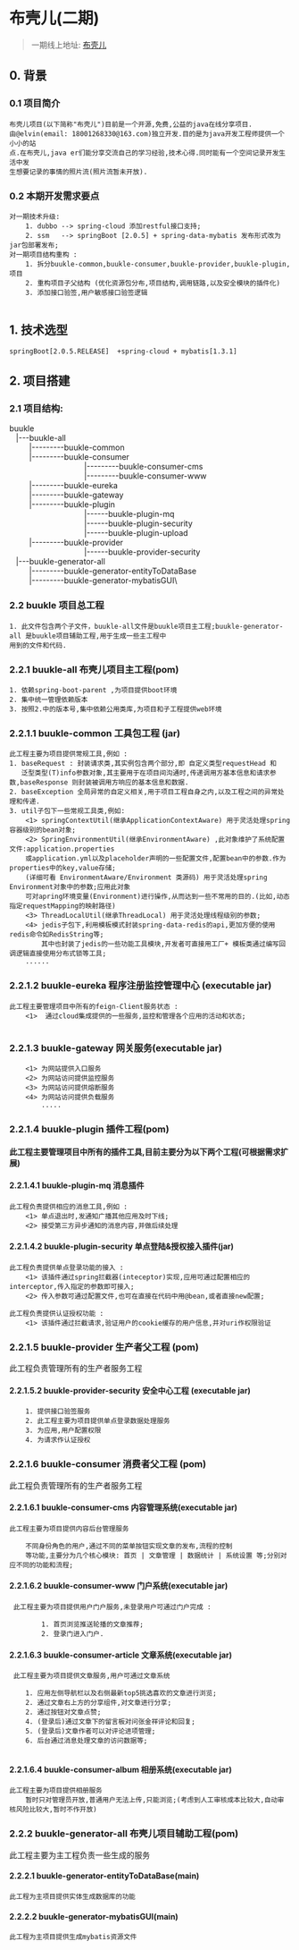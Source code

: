 # 布壳儿(二期)
>一期线上地址: [布壳儿](http://www.buukle.top/)
## 0. 背景
### 0.1 项目简介
````
布壳儿项目(以下简称"布壳儿")目前是一个开源,免费,公益的java在线分享项目.
由@elvin(email: 18001268330@163.com)独立开发.目的是为java开发工程师提供一个小小的站
点.在布壳儿,java er们能分享交流自己的学习经验,技术心得.同时能有一个空间记录开发生活中发
生想要记录的事情的照片流(照片流暂未开放).

````
### 0.2 本期开发需求要点  
````
对一期技术升级:
    1. dubbo --> spring-cloud 添加restful接口支持;
    2. ssm   --> springBoot [2.0.5] + spring-data-mybatis 发布形式改为jar包部署发布;
对一期项目结构重构 : 
    1. 拆分buukle-common,buukle-consumer,buukle-provider,buukle-plugin,项目
    2. 重构项目子父结构 (优化资源包分布,项目结构,调用链路,以及安全模块的插件化)
    3. 添加接口验签,用户敏感接口验签逻辑
    
````

## 1. 技术选型
````
springBoot[2.0.5.RELEASE]  +spring-cloud + mybatis[1.3.1] 

````
## 2. 项目搭建
### 2.1 项目结构:
buukle\
&nbsp;&nbsp;&nbsp;|---buukle-all\
&nbsp;&nbsp;&nbsp;&nbsp;&nbsp;&nbsp;&nbsp;&nbsp;&nbsp;|---------buukle-common\
&nbsp;&nbsp;&nbsp;&nbsp;&nbsp;&nbsp;&nbsp;&nbsp;&nbsp;|---------buukle-consumer\
&nbsp;&nbsp;&nbsp;&nbsp;&nbsp;&nbsp;&nbsp;&nbsp;&nbsp;&nbsp;
&nbsp;&nbsp;&nbsp;&nbsp;&nbsp;&nbsp;&nbsp;&nbsp;&nbsp;&nbsp;
&nbsp;&nbsp;&nbsp;&nbsp;&nbsp;&nbsp;&nbsp;&nbsp;&nbsp;&nbsp;&nbsp;&nbsp;|---------buukle-consumer-cms\
&nbsp;&nbsp;&nbsp;&nbsp;&nbsp;&nbsp;&nbsp;&nbsp;&nbsp;&nbsp;
&nbsp;&nbsp;&nbsp;&nbsp;&nbsp;&nbsp;&nbsp;&nbsp;&nbsp;&nbsp;
&nbsp;&nbsp;&nbsp;&nbsp;&nbsp;&nbsp;&nbsp;&nbsp;&nbsp;&nbsp;&nbsp;&nbsp;|---------buukle-consumer-www\
&nbsp;&nbsp;&nbsp;&nbsp;&nbsp;&nbsp;&nbsp;&nbsp;&nbsp;|---------buukle-eureka\
&nbsp;&nbsp;&nbsp;&nbsp;&nbsp;&nbsp;&nbsp;&nbsp;&nbsp;|---------buukle-gateway\
&nbsp;&nbsp;&nbsp;&nbsp;&nbsp;&nbsp;&nbsp;&nbsp;&nbsp;|---------buukle-plugin\
&nbsp;&nbsp;&nbsp;&nbsp;&nbsp;&nbsp;&nbsp;&nbsp;&nbsp;&nbsp;
&nbsp;&nbsp;&nbsp;&nbsp;&nbsp;&nbsp;&nbsp;&nbsp;&nbsp;&nbsp;
&nbsp;&nbsp;&nbsp;&nbsp;&nbsp;&nbsp;&nbsp;&nbsp;&nbsp;&nbsp;&nbsp;&nbsp;|------buukle-plugin-mq\
&nbsp;&nbsp;&nbsp;&nbsp;&nbsp;&nbsp;&nbsp;&nbsp;&nbsp;&nbsp;
&nbsp;&nbsp;&nbsp;&nbsp;&nbsp;&nbsp;&nbsp;&nbsp;&nbsp;&nbsp;
&nbsp;&nbsp;&nbsp;&nbsp;&nbsp;&nbsp;&nbsp;&nbsp;&nbsp;&nbsp;&nbsp;&nbsp;|------buukle-plugin-security\
&nbsp;&nbsp;&nbsp;&nbsp;&nbsp;&nbsp;&nbsp;&nbsp;&nbsp;&nbsp;
&nbsp;&nbsp;&nbsp;&nbsp;&nbsp;&nbsp;&nbsp;&nbsp;&nbsp;&nbsp;
&nbsp;&nbsp;&nbsp;&nbsp;&nbsp;&nbsp;&nbsp;&nbsp;&nbsp;&nbsp;&nbsp;&nbsp;|------buukle-plugin-upload\
&nbsp;&nbsp;&nbsp;&nbsp;&nbsp;&nbsp;&nbsp;&nbsp;&nbsp;|---------buukle-provider\
&nbsp;&nbsp;&nbsp;&nbsp;&nbsp;&nbsp;&nbsp;&nbsp;&nbsp;&nbsp;
&nbsp;&nbsp;&nbsp;&nbsp;&nbsp;&nbsp;&nbsp;&nbsp;&nbsp;&nbsp;
&nbsp;&nbsp;&nbsp;&nbsp;&nbsp;&nbsp;&nbsp;&nbsp;&nbsp;&nbsp;&nbsp;&nbsp;|------buukle-provider-security\
&nbsp;&nbsp;&nbsp;|---buukle-generator-all\
&nbsp;&nbsp;&nbsp;&nbsp;&nbsp;&nbsp;&nbsp;&nbsp;&nbsp;|---------buukle-generator-entityToDataBase\
&nbsp;&nbsp;&nbsp;&nbsp;&nbsp;&nbsp;&nbsp;&nbsp;&nbsp;|---------buukle-generator-mybatisGUI\


### 2.2 buukle 项目总工程
````
1. 此文件包含两个子文件，buukle-all文件是buukle项目主工程;buukle-generator-all 是buukle项目辅助工程,用于生成一些主工程中
用到的文件和代码.

````
### 2.2.1 buukle-all 布壳儿项目主工程(pom)
````
1. 依赖spring-boot-parent ,为项目提供boot环境
2. 集中统一管理依赖版本
3. 按照2.中的版本号,集中依赖公用类库,为项目和子工程提供web环境

````
### 2.2.1.1 buukle-common 工具包工程 (jar)
````
此工程主要为项目提供常规工具,例如 : 
1. baseRequest : 封装请求类,其实例包含两个部分,即 自定义类型requestHead 和 
   泛型类型(T)info参数对象,其主要用于在项目间沟通时,传递调用方基本信息和请求参数,baseResponse 则封装被调用方响应的基本信息和数据.
2. baseException 全局异常的自定义相关,用于项目工程自身之内,以及工程之间的异常处理和传递.
3. util子包下一些常规工具类,例如:
    <1> springContextUtil(继承ApplicationContextAware) 用于灵活处理spring容器级别的bean对象;
    <2> SpringEnvironmentUtil(继承EnvironmentAware) ,此对象维护了系统配置文件:application.properties
    或application.yml以及placeholder声明的一些配置文件,配置bean中的参数.作为properties中的key,value存储;
    (详细可看 EnvironmentAware/Environment 类源码) 用于灵活处理spring Environment对象中的参数;应用此对象
    可对apring环境变量(Environment)进行操作,从而达到一些不常用的目的.(比如,动态指定requestMapping的映射路径)
    <3> ThreadLocalUtil(继承ThreadLocal) 用于灵活处理线程级别的参数;
    <4> jedis子包下,利用模板模式封装spring-data-redis的api,更加方便的使用redis命令如RedisString等;
        其中也封装了jedis的一些功能工具模块,开发者可直接用工厂+ 模板类通过编写回调逻辑直接使用分布式锁等工具;
    ......
````
### 2.2.1.2 buukle-eureka 程序注册监控管理中心 (executable jar)

````
此工程主要管理项目中所有的feign-Client服务状态 : 
    <1>  通过cloud集成提供的一些服务,监控和管理各个应用的活动和状态;
        
````
### 2.2.1.3 buukle-gateway 网关服务(executable jar)

````
    <1> 为网站提供入口服务
    <2> 为网站访问提供监控服务
    <3> 为网站访问提供熔断服务
    <4> 为网站访问提供负载服务
        .....
````
### 2.2.1.4 buukle-plugin 插件工程(pom)

#### 此工程主要管理项目中所有的插件工具,目前主要分为以下两个工程(可根据需求扩展)
#### 2.2.1.4.1 buukle-plugin-mq 消息插件

````
此工程负责提供相应的消息工具,例如 :
    <1> 单点退出时,发通知广播其他应用及时下线;
    <2> 接受第三方异步通知的消息内容,并做后续处理
````
#### 2.2.1.4.2 buukle-plugin-security 单点登陆&授权接入插件(jar)
````
此工程负责提供单点登录功能的接入 :
    <1> 该插件通过spring拦截器(inteceptor)实现,应用可通过配置相应的interceptor,传入指定的参数即可接入;
    <2> 传入参数可通过配置文件,也可在直接在代码中用@bean,或者直接new配置;

此工程负责提供认证授权功能 :
    <1> 该插件通过拦截请求,验证用户的cookie缓存的用户信息,并对uri作权限验证 
````
### 2.2.1.5 buukle-provider 生产者父工程 (pom)

此工程负责管理所有的生产者服务工程

#### 2.2.1.5.2 buukle-provider-security 安全中心工程 (executable jar)
````
    1. 提供接口验签服务
    2. 此工程主要为项目提供单点登录数据处理服务
    3. 为应用,用户配置权限
    4. 为请求作认证授权
````

### 2.2.1.6 buukle-consumer 消费者父工程 (pom)

此工程负责管理所有的生产者服务工程

#### 2.2.1.6.1 buukle-consumer-cms 内容管理系统(executable jar)
````
此工程主要为项目提供内容后台管理服务

    不同身份角色的用户,通过不同的菜单按钮实现文章的发布,流程的控制
    等功能,主要分为几个核心模块: 首页 | 文章管理 | 数据统计 | 系统设置 等;分别对应不同的功能和流程;
````
#### 2.2.1.6.2 buukle-consumer-www 门户系统(executable jar)
````
 此工程主要为项目提供用户门户服务,未登录用户可通过门户完成 :
        
        1. 首页浏览推送轮播的文章推荐;
        2. 登录门进入门户.
````
#### 2.2.1.6.3 buukle-consumer-article 文章系统(executable jar)
````
 此工程主要为项目提供文章服务,用户可通过文章系统
 
    1. 应用左侧导航栏以及右侧最新top5挑选喜欢的文章进行浏览;
    2. 通过文章右上方的分享组件,对文章进行分享;
    2. 通过按钮对文章点赞;
    4. (登录后)通过文章下的留言板对问张金祥评论和回复;
    5. (登录后)文章作者可以对评论进项管理;
    6. 后台通过消息处理文章的访问数据等;
     
````
#### 2.2.1.6.4 buukle-consumer-album 相册系统(executable jar)
````
此工程主要为项目提供相册服务
    暂时只对管理员开放,普通用户无法上传,只能浏览;(考虑到人工审核成本比较大,自动审核风险比较大,暂时不作开放)
````
### 2.2.2 buukle-generator-all 布壳儿项目辅助工程(pom)

此工程主要为主工程负责一些生成的服务

#### 2.2.2.1 buukle-generator-entityToDataBase(main)
````
此工程为主项目提供实体生成数据库的功能
````
#### 2.2.2.2 buukle-generator-mybatisGUI(main)
````    
此工程为主项目提供生成mybatis资源文件
````
